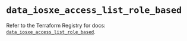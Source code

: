 # `data_iosxe_access_list_role_based`

Refer to the Terraform Registry for docs: [`data_iosxe_access_list_role_based`](https://registry.terraform.io/providers/ciscodevnet/iosxe/0.9.3/docs/data-sources/access_list_role_based).
